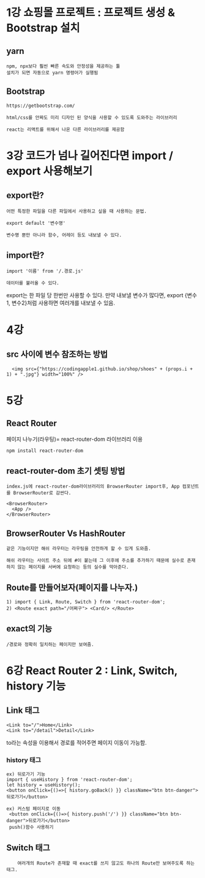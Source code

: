 # 1강 쇼핑몰 프로젝트 : 프로젝트 생성 & Bootstrap 설치

## yarn

	npm, npx보다 훨씬 빠른 속도와 안정성을 제공하는 툴
	설치가 되면 자동으로 yarn 명령어가 실행됨
## Bootstrap

	https://getbootstrap.com/

	html/css를 안짜도 미리 디자인 된 양식을 사용할 수 있도록 도와주는 라이브러리

	react는 리액트를 위해서 나온 다른 라이브러리를 제공함


# 3강 코드가 넘나 길어진다면 import / export 사용해보기

## export란?

	어떤 특정한 파일을 다른 파일에서 사용하고 싶을 때 사용하는 문법. 

	export default '변수명'

	변수명 뿐만 아니라 함수, 어레이 등도 내보낼 수 있다. 

## import란?
	
	import '이름' from '/.경로.js'

	데이터를 불러올 수 있다. 

export는 한 파일 당 한번만 사용할 수 있다. 만약 내보낼 변수가 많다면, export {변수1, 변수2}처럼 사용하면 여러개를 내보낼 수 있음. 



# 4강

## src 사이에 변수 참조하는 방법

      <img src={"https://codingapple1.github.io/shop/shoes" + (props.i + 1) + ".jpg"} width="100%" />

# 5강

## React Router

페이지 나누기(라우팅)= react-router-dom 라이브러리 이용

	npm install react-router-dom

## react-router-dom 초기 셋팅 방법

	index.js에 react-router-dom라이브러리의 BrowserRouter import후, App 컴포넌트를 BrowserRouter로 감싼다. 

	<BrowserRouter>
      <App />
    </BrowserRouter> 

## BrowserRouter Vs HashRouter

	같은 기능이지만 해쉬 라우터는 라우팅을 안전하게 할 수 있게 도와줌. 

	해쉬 라우터는 사이트 주소 뒤에 #이 붙는데 그 이후에 주소를 추가하기 때문에 실수로 존재하지 않는 페이지를 서버에 요청하는 등의 실수를 막아준다. 

## Route를 만들어보자(페이지를 나누자.)

	1) import { Link, Route, Switch } from 'react-router-dom';
	2) <Route exact path="/어쩌구"> <Card/> </Route> 

## exact의 기능

	/경로와 정확히 일치하는 페이지만 보여줌.


# 6강 React Router 2 : Link, Switch, history 기능

## Link 태그

	<Link to="/">Home</Link>
	<Link to="/detail">Detail</Link>

to라는 속성을 이용해서 경로를 적어주면 페이지 이동이 가능함.

### history 태그

	ex) 뒤로가기 기능
	import { useHistory } from 'react-router-dom';
	let history = useHistory();
	<button onClick={()=>{ history.goBack() }} className="btn btn-danger">뒤로가기</button> 

	ex) 커스텀 페이지로 이동
	 <button onClick={()=>{ history.push('/') }} className="btn btn-danger">뒤로가기</button> 
	 push()함수 사용하기

## Switch 태그
        여러개의 Route가 존재할 때 exact를 쓰지 않고도 하나의 Route만 보여주도록 하는 태그.